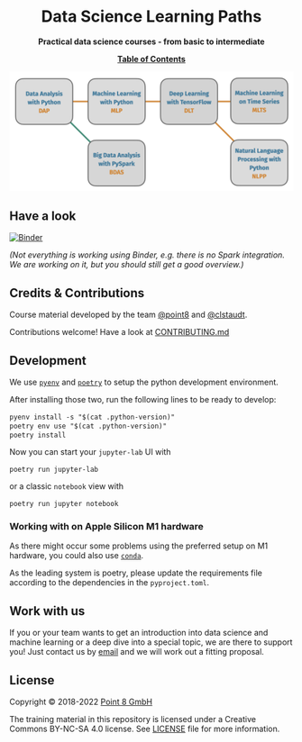 <div align="center">
  <h1>Data Science Learning Paths</h1>

  <p><b>Practical data science courses - from basic to intermediate</b></p>
 <a href="https://github.com/point8/data-science-learning-paths/blob/main/notebooks/data-science-learning-paths.ipynb"><b>Table of Contents</b></a>
</div>



![](notebooks/data-science-learning-paths-concept.png)


## Have a look

[![Binder](https://mybinder.org/badge_logo.svg)](https://mybinder.org/v2/gh/point8/data-science-learning-paths/HEAD)

_(Not everything is working using Binder, e.g. there is no Spark integration. We are working on it, but you should still get a good overview.)_


## Credits & Contributions

Course material developed by the team [@point8](https://github.com/point8) and [@clstaudt](https://github.com/clstaudt).

Contributions welcome! Have a look at [CONTRIBUTING.md](CONTRIBUTING.md)


## Development

We use [`pyenv`](https://github.com/pyenv/pyenv) and [`poetry`](https://github.com/python-poetry/poetry) to setup the python development environment.

After installing those two, run the following lines to be ready to develop:

```
pyenv install -s "$(cat .python-version)"
poetry env use "$(cat .python-version)"
poetry install
```

Now you can start your `jupyter-lab` UI with

```
poetry run jupyter-lab
```

or a classic `notebook` view with

```
poetry run jupyter notebook
```

### Working with on Apple Silicon M1 hardware

As there might occur some problems using the preferred setup on M1 hardware, you could also use [`conda`](https://github.com/conda-forge/miniforge).

As the leading system is poetry, please update the requirements file according to the dependencies in the `pyproject.toml`.

## Work with us

If you or your team wants to get an introduction into data science and machine learning or a deep dive into a special topic, we are there to support you! Just contact us by [email](mailto:trainings@point-8.de) and we will work out a fitting proposal.

## License

Copyright © 2018-2022 [Point 8 GmbH](https://point-8.de)

The training material in this repository is licensed under a Creative Commons BY-NC-SA 4.0 license. See [LICENSE](LICENSE) file for more information.
